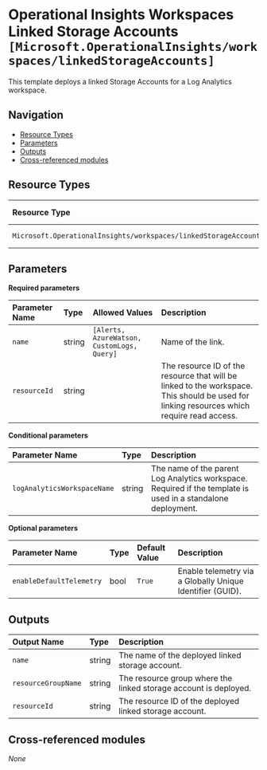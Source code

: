 # Operational Insights Workspaces Linked Storage Accounts `[Microsoft.OperationalInsights/workspaces/linkedStorageAccounts]`

This template deploys a linked Storage Accounts for a Log Analytics workspace.

## Navigation

- [Resource Types](#Resource-Types)
- [Parameters](#Parameters)
- [Outputs](#Outputs)
- [Cross-referenced modules](#Cross-referenced-modules)

## Resource Types

| Resource Type | API Version |
| :-- | :-- |
| `Microsoft.OperationalInsights/workspaces/linkedStorageAccounts` | [2020-08-01](https://learn.microsoft.com/en-us/azure/templates/Microsoft.OperationalInsights/2020-08-01/workspaces/linkedStorageAccounts) |

## Parameters

**Required parameters**

| Parameter Name | Type | Allowed Values | Description |
| :-- | :-- | :-- | :-- |
| `name` | string | `[Alerts, AzureWatson, CustomLogs, Query]` | Name of the link. |
| `resourceId` | string |  | The resource ID of the resource that will be linked to the workspace. This should be used for linking resources which require read access. |

**Conditional parameters**

| Parameter Name | Type | Description |
| :-- | :-- | :-- |
| `logAnalyticsWorkspaceName` | string | The name of the parent Log Analytics workspace. Required if the template is used in a standalone deployment. |

**Optional parameters**

| Parameter Name | Type | Default Value | Description |
| :-- | :-- | :-- | :-- |
| `enableDefaultTelemetry` | bool | `True` | Enable telemetry via a Globally Unique Identifier (GUID). |


## Outputs

| Output Name | Type | Description |
| :-- | :-- | :-- |
| `name` | string | The name of the deployed linked storage account. |
| `resourceGroupName` | string | The resource group where the linked storage account is deployed. |
| `resourceId` | string | The resource ID of the deployed linked storage account. |

## Cross-referenced modules

_None_
